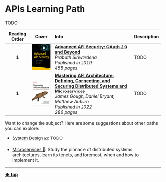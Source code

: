 [//]: # (Auto generated file from templates)

# APIs Learning Path

TODO

| Reading Order | Cover | Info | Description |
| :---: | :---: | :--- | :--- |
| **1** | ![img](/assets/books/covers/advanced-api-security.jpeg) | [**Advanced API Security: OAuth 2.0 and Beyond**](https://learning.oreilly.com/library/view/-/9781484220504/) <br> *Prabath Siriwardena* <br> *Published in 2019* <br> *455 pages* <br>  | TODO |
| **1** | ![img](/assets/books/covers/mastering-api-architecture.jpeg) | [**Mastering API Architecture: Defining, Connecting, and Securing Distributed Systems and Microservices**](https://learning.oreilly.com/library/view/-/9781492090625/) <br> *James Gough, Daniel Bryant, Matthew Auburn* <br> *Published in 2022* <br> *286 pages* <br>  | TODO |

Want to change the subject? Here are some suggestions about other paths you can explore:

- [System Design :ballot_box_with_check:](/content/paths/system-design.md): TODO

- [Microservices :construction:](/content/paths/microservices.md): Study the pinnacle of distributed systems architectures, learn its tenets, and foremost, when and how to implement it.


---
[**⬆ top**](#apis-learning-path)
